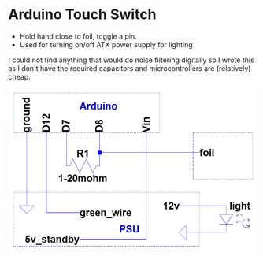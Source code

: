 
Arduino Touch Switch
================

 - Hold hand close to foil, toggle a pin.
 - Used for turning on/off ATX power supply for lighting

I could not find anything that would do noise filtering digitally so I wrote this as I don't have the required capacitors and microcontrollers are (relatively) cheap.

![Schema](/schema.png?raw=true "Schema")
